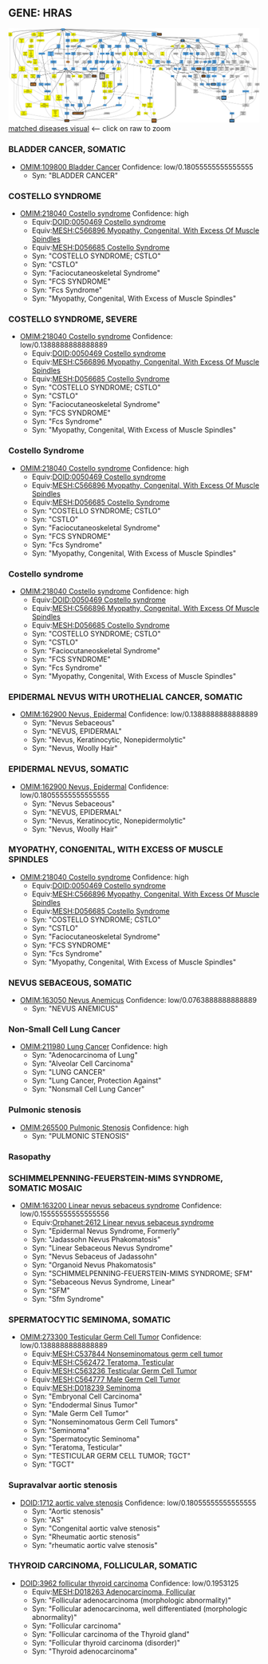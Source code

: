 
## GENE: HRAS

![image](HRAS.png)
[matched diseases visual](HRAS.png)  <-- click on raw to zoom


### BLADDER CANCER, SOMATIC
 * [OMIM:109800 Bladder Cancer](http://beta.monarchinitiative.org/disease/OMIM:109800) Confidence: low/0.18055555555555555
    * Syn: "BLADDER CANCER"

### COSTELLO SYNDROME
 * [OMIM:218040 Costello syndrome](http://beta.monarchinitiative.org/disease/OMIM:218040) Confidence: high
    * Equiv:[DOID:0050469 Costello syndrome](http://beta.monarchinitiative.org/disease/DOID:0050469)
    * Equiv:[MESH:C566896 Myopathy, Congenital, With Excess Of Muscle Spindles](http://beta.monarchinitiative.org/disease/MESH:C566896)
    * Equiv:[MESH:D056685 Costello Syndrome](http://beta.monarchinitiative.org/disease/MESH:D056685)
    * Syn: "COSTELLO SYNDROME; CSTLO"
    * Syn: "CSTLO"
    * Syn: "Faciocutaneoskeletal Syndrome"
    * Syn: "FCS SYNDROME"
    * Syn: "Fcs Syndrome"
    * Syn: "Myopathy, Congenital, With Excess of Muscle Spindles"

### COSTELLO SYNDROME, SEVERE
 * [OMIM:218040 Costello syndrome](http://beta.monarchinitiative.org/disease/OMIM:218040) Confidence: low/0.1388888888888889
    * Equiv:[DOID:0050469 Costello syndrome](http://beta.monarchinitiative.org/disease/DOID:0050469)
    * Equiv:[MESH:C566896 Myopathy, Congenital, With Excess Of Muscle Spindles](http://beta.monarchinitiative.org/disease/MESH:C566896)
    * Equiv:[MESH:D056685 Costello Syndrome](http://beta.monarchinitiative.org/disease/MESH:D056685)
    * Syn: "COSTELLO SYNDROME; CSTLO"
    * Syn: "CSTLO"
    * Syn: "Faciocutaneoskeletal Syndrome"
    * Syn: "FCS SYNDROME"
    * Syn: "Fcs Syndrome"
    * Syn: "Myopathy, Congenital, With Excess of Muscle Spindles"

### Costello Syndrome
 * [OMIM:218040 Costello syndrome](http://beta.monarchinitiative.org/disease/OMIM:218040) Confidence: high
    * Equiv:[DOID:0050469 Costello syndrome](http://beta.monarchinitiative.org/disease/DOID:0050469)
    * Equiv:[MESH:C566896 Myopathy, Congenital, With Excess Of Muscle Spindles](http://beta.monarchinitiative.org/disease/MESH:C566896)
    * Equiv:[MESH:D056685 Costello Syndrome](http://beta.monarchinitiative.org/disease/MESH:D056685)
    * Syn: "COSTELLO SYNDROME; CSTLO"
    * Syn: "CSTLO"
    * Syn: "Faciocutaneoskeletal Syndrome"
    * Syn: "FCS SYNDROME"
    * Syn: "Fcs Syndrome"
    * Syn: "Myopathy, Congenital, With Excess of Muscle Spindles"

### Costello syndrome
 * [OMIM:218040 Costello syndrome](http://beta.monarchinitiative.org/disease/OMIM:218040) Confidence: high
    * Equiv:[DOID:0050469 Costello syndrome](http://beta.monarchinitiative.org/disease/DOID:0050469)
    * Equiv:[MESH:C566896 Myopathy, Congenital, With Excess Of Muscle Spindles](http://beta.monarchinitiative.org/disease/MESH:C566896)
    * Equiv:[MESH:D056685 Costello Syndrome](http://beta.monarchinitiative.org/disease/MESH:D056685)
    * Syn: "COSTELLO SYNDROME; CSTLO"
    * Syn: "CSTLO"
    * Syn: "Faciocutaneoskeletal Syndrome"
    * Syn: "FCS SYNDROME"
    * Syn: "Fcs Syndrome"
    * Syn: "Myopathy, Congenital, With Excess of Muscle Spindles"

### EPIDERMAL NEVUS WITH UROTHELIAL CANCER, SOMATIC
 * [OMIM:162900 Nevus, Epidermal](http://beta.monarchinitiative.org/disease/OMIM:162900) Confidence: low/0.1388888888888889
    * Syn: "Nevus Sebaceous"
    * Syn: "NEVUS, EPIDERMAL"
    * Syn: "Nevus, Keratinocytic, Nonepidermolytic"
    * Syn: "Nevus, Woolly Hair"

### EPIDERMAL NEVUS, SOMATIC
 * [OMIM:162900 Nevus, Epidermal](http://beta.monarchinitiative.org/disease/OMIM:162900) Confidence: low/0.18055555555555555
    * Syn: "Nevus Sebaceous"
    * Syn: "NEVUS, EPIDERMAL"
    * Syn: "Nevus, Keratinocytic, Nonepidermolytic"
    * Syn: "Nevus, Woolly Hair"

### MYOPATHY, CONGENITAL, WITH EXCESS OF MUSCLE SPINDLES
 * [OMIM:218040 Costello syndrome](http://beta.monarchinitiative.org/disease/OMIM:218040) Confidence: high
    * Equiv:[DOID:0050469 Costello syndrome](http://beta.monarchinitiative.org/disease/DOID:0050469)
    * Equiv:[MESH:C566896 Myopathy, Congenital, With Excess Of Muscle Spindles](http://beta.monarchinitiative.org/disease/MESH:C566896)
    * Equiv:[MESH:D056685 Costello Syndrome](http://beta.monarchinitiative.org/disease/MESH:D056685)
    * Syn: "COSTELLO SYNDROME; CSTLO"
    * Syn: "CSTLO"
    * Syn: "Faciocutaneoskeletal Syndrome"
    * Syn: "FCS SYNDROME"
    * Syn: "Fcs Syndrome"
    * Syn: "Myopathy, Congenital, With Excess of Muscle Spindles"

### NEVUS SEBACEOUS, SOMATIC
 * [OMIM:163050 Nevus Anemicus](http://beta.monarchinitiative.org/disease/OMIM:163050) Confidence: low/0.0763888888888889
    * Syn: "NEVUS ANEMICUS"

### Non-Small Cell Lung Cancer
 * [OMIM:211980 Lung Cancer](http://beta.monarchinitiative.org/disease/OMIM:211980) Confidence: high
    * Syn: "Adenocarcinoma of Lung"
    * Syn: "Alveolar Cell Carcinoma"
    * Syn: "LUNG CANCER"
    * Syn: "Lung Cancer, Protection Against"
    * Syn: "Nonsmall Cell Lung Cancer"

### Pulmonic stenosis
 * [OMIM:265500 Pulmonic Stenosis](http://beta.monarchinitiative.org/disease/OMIM:265500) Confidence: high
    * Syn: "PULMONIC STENOSIS"

### Rasopathy

### SCHIMMELPENNING-FEUERSTEIN-MIMS SYNDROME, SOMATIC MOSAIC
 * [OMIM:163200 Linear nevus sebaceus syndrome](http://beta.monarchinitiative.org/disease/OMIM:163200) Confidence: low/0.15555555555555556
    * Equiv:[Orphanet:2612 Linear nevus sebaceus syndrome](http://beta.monarchinitiative.org/disease/Orphanet:2612)
    * Syn: "Epidermal Nevus Syndrome, Formerly"
    * Syn: "Jadassohn Nevus Phakomatosis"
    * Syn: "Linear Sebaceous Nevus Syndrome"
    * Syn: "Nevus Sebaceus of Jadassohn"
    * Syn: "Organoid Nevus Phakomatosis"
    * Syn: "SCHIMMELPENNING-FEUERSTEIN-MIMS SYNDROME; SFM"
    * Syn: "Sebaceous Nevus Syndrome, Linear"
    * Syn: "SFM"
    * Syn: "Sfm Syndrome"

### SPERMATOCYTIC SEMINOMA, SOMATIC
 * [OMIM:273300 Testicular Germ Cell Tumor](http://beta.monarchinitiative.org/disease/OMIM:273300) Confidence: low/0.1388888888888889
    * Equiv:[MESH:C537844 Nonseminomatous germ cell tumor](http://beta.monarchinitiative.org/disease/MESH:C537844)
    * Equiv:[MESH:C562472 Teratoma, Testicular](http://beta.monarchinitiative.org/disease/MESH:C562472)
    * Equiv:[MESH:C563236 Testicular Germ Cell Tumor](http://beta.monarchinitiative.org/disease/MESH:C563236)
    * Equiv:[MESH:C564777 Male Germ Cell Tumor](http://beta.monarchinitiative.org/disease/MESH:C564777)
    * Equiv:[MESH:D018239 Seminoma](http://beta.monarchinitiative.org/disease/MESH:D018239)
    * Syn: "Embryonal Cell Carcinoma"
    * Syn: "Endodermal Sinus Tumor"
    * Syn: "Male Germ Cell Tumor"
    * Syn: "Nonseminomatous Germ Cell Tumors"
    * Syn: "Seminoma"
    * Syn: "Spermatocytic Seminoma"
    * Syn: "Teratoma, Testicular"
    * Syn: "TESTICULAR GERM CELL TUMOR; TGCT"
    * Syn: "TGCT"

### Supravalvar aortic stenosis
 * [DOID:1712 aortic valve stenosis](http://beta.monarchinitiative.org/disease/DOID:1712) Confidence: low/0.18055555555555555
    * Syn: "Aortic stenosis"
    * Syn: "AS"
    * Syn: "Congenital aortic valve stenosis"
    * Syn: "Rheumatic aortic stenosis"
    * Syn: "rheumatic aortic valve stenosis"

### THYROID CARCINOMA, FOLLICULAR, SOMATIC
 * [DOID:3962 follicular thyroid carcinoma](http://beta.monarchinitiative.org/disease/DOID:3962) Confidence: low/0.1953125
    * Equiv:[MESH:D018263 Adenocarcinoma, Follicular](http://beta.monarchinitiative.org/disease/MESH:D018263)
    * Syn: "Follicular adenocarcinoma (morphologic abnormality)"
    * Syn: "Follicular adenocarcinoma, well differentiated (morphologic abnormality)"
    * Syn: "Follicular carcinoma"
    * Syn: "Follicular carcinoma of the Thyroid gland"
    * Syn: "Follicular thyroid carcinoma (disorder)"
    * Syn: "Thyroid adenocarcinoma"
